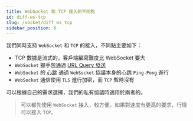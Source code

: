 ```yaml
---
title: WebSocket 和 TCP 接入的不同點
id: diff-ws-tcp
slug: /socket/diff_ws_tcp
sidebar_position: 6
---
```


我們同時支持 `WebSocket` 和 `TCP` 的接入，不同點主要如下：

- TCP 數據是流式的，客戶端編寫難度比 WebSocket 要大
- `WebSocket` 握手包通過 [URL Query 發送](./protocol/handshake#websocket-鏈接如何握手)
- `WebSocket` 的 [心跳](./control-command#心跳) 通過 `WebSocket` 協議本身的心跳 `Ping-Pong` 進行
- `WebSocket` 通信使用 `TLS` 進行加密，而 `TCP` 暫時沒有

可以根據自己的需求選擇，我們的私有協議時適用於兩者的。

> 可以都先使用 `WebSocket` 接入，較方便。如果對速度有更高的要求，行情可以接入 `TCP`。
